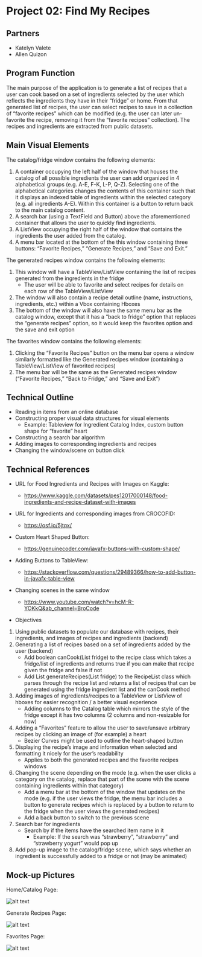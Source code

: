# Project 02: Find My Recipes

## Partners
* Katelyn Valete
* Allen Quizon

## Program Function

The main purpose of the application is to generate a list of recipes that a user can cook based on a set of ingredients selected by the user which reflects the ingredients they have in their “fridge” or home. From that generated list of recipes, the user can select recipes to save in a collection of “favorite recipes” which can be modified (e.g. the user can later un-favorite the recipe, removing it from the “favorite recipes” collection). The recipes and ingredients are extracted from public datasets.

## Main Visual Elements
The catalog/fridge window contains the following elements:
1. A container occupying the left half of the window that houses the catalog of all possible ingredients the user can add organized in 4 alphabetical groups (e.g. A-E, F-K, L-P, Q-Z). Selecting one of the alphabetical categories changes the contents of this container such that it displays an indexed table of ingredients within the selected category (e.g. all ingredients A-E). Within this container is a button to return back to the main catalog content.
2. A search bar (using a TextField and Button) above the aforementioned container that allows the user to quickly find ingredients.
3. A ListView occupying the right half of the window that contains the ingredients the user added from the catalog. 
4. A menu bar located at the bottom of the this window containing three buttons: “Favorite Recipes,” “Generate Recipes,” and “Save and Exit.”

The generated recipes window contains the following elements:
1. This window will have a TableView/ListView containing the list of recipes generated from the ingredients in the fridge
    * The user will be able to favorite and select recipes for details on each row of the TableView/ListView
2. The window will also contain a recipe detail outline (name, instructions, ingredients, etc.) within a Vbox containing Hboxes
3. The bottom of the window will also have the same menu bar as the catalog window, except that it has a “back to fridge” option that replaces the “generate recipes” option, so it would keep the favorites option and the save and exit option

The favorites window contains the following elements:
1. Clicking the “Favorite Recipes” button on the menu bar opens a window similarly formatted like the Generated recipes window (containing a TableView/ListView of favorited recipes)
2. The menu bar will be the same as the Generated recipes window (“Favorite Recipes,” “Back to Fridge,” and “Save and Exit”)

## Technical Outline
* Reading in items from an online database
* Constructing proper visual data structures for visual elements
    * Example: Tableview for Ingredient Catalog Index, custom button shape for “favorite” heart
* Constructing a search bar algorithm
* Adding images to corresponding ingredients and recipes
* Changing the window/scene on button click

## Technical References
* URL for Food Ingredients and Recipes with Images on Kaggle:
    * https://www.kaggle.com/datasets/pes12017000148/food-ingredients-and-recipe-dataset-with-images
* URL for Ingredients and corresponding images from CROCOFID:
    * https://osf.io/5jtqx/
* Custom Heart Shaped Button:
    * https://genuinecoder.com/javafx-buttons-with-custom-shape/
* Adding Buttons to TableView:
    * https://stackoverflow.com/questions/29489366/how-to-add-button-in-javafx-table-view
* Changing scenes in the same window
    * https://www.youtube.com/watch?v=hcM-R-YOKkQ&ab_channel=BroCode

* Objectives
1. Using public datasets to populate our database with recipes, their ingredients, and images of recipes and ingredients (backend)
2. Generating a list of recipes based on a set of ingredients added by the user (backend)
    * Add boolean canCook(List<Ingredient> fridge) to the recipe class which takes a fridge/list of ingredients and returns true if you can make that recipe given the fridge and false if not
    * Add List<Recipe> generateRecipes(List<Ingredient> fridge) to the RecipeList class which parses through the recipe list and returns a list of recipes that can be generated using the fridge ingredient list and the canCook method
3. Adding images of ingredients/recipes to a TableView or ListView of hboxes for easier recognition / a better visual experience
    * Adding columns to the Catalog table which mirrors the style of the fridge except it has two columns (2 columns and non-resizable for now) 
4. Adding a “Favorites” feature to allow the user to save/unsave arbitrary recipes by clicking an image of (for example) a heart
    * Bezier Curves might be used to outline the heart-shaped button
5. Displaying the recipe’s image and information when selected and formatting it nicely for the user’s readability 
    * Applies to both the generated recipes and the favorite recipes windows
6. Changing the scene depending on the mode (e.g. when the user clicks a category on the catalog, replace that part of the scene with the scene containing ingredients within that category)
    * Add a menu bar at the bottom of the window that updates on the mode (e.g. if the user views the fridge, the menu bar includes a button to generate recipes which is replaced by a button to return to the fridge when the user views the generated recipes)
    * Add a back button to switch to the previous scene
7. Search bar for ingredients
    * Search by if the items have the searched item name in it
        * Example: If the search was “strawberry”, “strawberry” and “strawberry yogurt” would pop up
8. Add pop-up image to the catalog/fridge scene, which says whether an ingredient is successfully added to a fridge or not (may be animated)

## Mock-up Pictures
Home/Catalog Page:

![alt text](home_page.jpeg)

Generate Recipes Page:  

![alt text](generate_recipes.jpeg)

Favorites Page:

![alt text](favorites_window.jpeg)